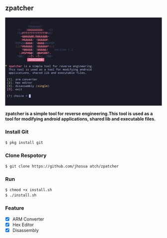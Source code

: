 ## zpatcher

![img](https://github.com/jhosuaarch/zpatcher/blob/main/img/IMG_20240319_172105.jpg?raw=true)

**zpatcher is a simple tool for reverse engineering.This tool is used as a tool for modifying android applications, shared lib and executable files.**


### Install Git 
```bash
$ pkg install git
```


### Clone Respotory 
```bash
$ git clone https://github.com/jhosua atch/zpatcher
```


### Run
```bash
$ chmod +x install.sh
$ ./install.sh
```

### Feature
- [x] ARM Converter
- [x] Hex Editor
- [x] Disassembly
